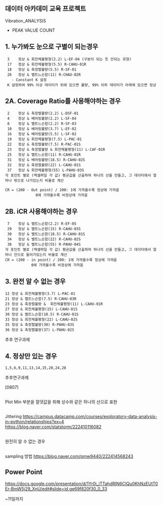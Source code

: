 ## 데이터 아카데미 교육 프로젝트 

Vibration_ANALYSIS 
* PEAK VALUE COUNT
## 1. 누가봐도 눈으로 구별이 되는경우
     3    정상 & 회전체불평형(2.2) L-EF-04 (구분이 되는 듯 안되는 유형)
     17   정상 & 회전체불평형(5.5) R-CAHU-01R
     18   정상 & 축정렬불량(5.5) R-SF-01   
     26   정상 & 벨트느슨함(11) R-CHAU-02R
       - Constant K 설정
     K 설정하여 99% 이상 데이터가 위에 있으면 불량, 99% 이하 데이터가 아래에 있으면 정상

## 2A. Coverage Ratio를 사용해야하는 경우
     2    정상 & 축정렬불량(2.2) L-DSF-01
     4    정상 & 베어링불량(2.2) L-SF-04
     8    정상 & 벨트느슨함(2.2) R-SF-03
     10   정상 & 베어링불량(3.7) L-EF-02
     16   정상 & 베어링불량(5.5) L-SF-02
     19   정상 & 회전체불평형(7.5) L-PAC-01
     22   정상 & 축정렬불량(7.5) R-PAC-01S
     23   정상 & 축정렬불량 & 회전체불평형(11) L-CAF-01R
     25   정상 & 벨트느슨함(11) R-CAHU-01R
     31   정상 & 베어링불량(18.5) R-CAHU-02S
     32   정상 & 축정렬불량(22) L-CAHU-01S
     37   정상 & 회전체불평형(55) L-PAHU-03S
    각 포인트 별로 (엑셀파일 각 값) 평균값을 산출하여 하나의 선을 만들고, 그 데이터에서 얼마나 밖으로 나가있는지 비율로 계산
    
    CR = (200 - Out point) / 200: 1에 가까울수록 정상에 가까움
			      0에 가까울수록 비정상에 가까움

## 2B. iCR 사용해야하는 경우
     7    정상 & 벨트느슨함(2.2) R-EF-05
     29   정상 & 벨트느슨함(15) R-CAHU-03S
     30   정상 & 벨트느슨함(18.5) R-CAHU-01S
     34   정상 & 벨트느슨함(22) R-CAHU-02S
     38   정상 & 벨트느슨함(55) R-PAHU-04S 
    각 포인트 별로 (엑셀파일 각 값) 평균값을 산출하여 하나의 선을 만들고, 그 데이터에서 얼마나 안으로 들어가있는지 비율로 계산
    CR = (200 - in point) / 200: 1에 가까울수록 정상에 가까움
			    0에 가까울수록 비정상에 가까움

## 3. 완전 알 수 없는 경우
    12 정상 & 회전체불평형(3.7) L-PAC-01
    21 정상 & 벨트느슨함(7.5) R-CAHU-03R
    23 정상 & 축정렬불량 &  회전체불평형(11) L-CAHU-01R
    27 정상 & 회전체불평형(15) L-CAHU-01S
    30 정상 & 벨트느슨함(18.5) R-CAHU-01S
    33 정상 & 회전체불평형(22) L-CAHU-02S
    35 정상 & 축정렬불량(30) R-PAHU-03S
    36 정상 & 축정렬불량(37) L-PAHU-02S

   추후 연구과제

## 4. 정상만 있는 경우
    1,5,6,9,11,13,14,15,20,24,28

   추후연구과제




[0807]
## 
Plot Min 부분을 절댓값을 취해 상수와 같은 하나의 선으로 표현 

## 
Jittering
https://campus.datacamp.com/courses/exploratory-data-analysis-in-python/relationships?ex=4
https://blog.naver.com/statstorm/222410116082


##
완전히 알 수 없는 경우

##
sampling 방법
https://blog.naver.com/pmw9440/222414568243


## Power Point
https://docs.google.com/presentation/d/1Yr0i_iTTahdRIN6ClQu0KhNzEUtT0Er-BmW5j29_XnU/edit#slide=id.ge69f820f30_0_33

~11일까지 

